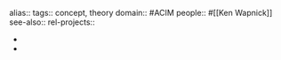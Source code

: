 alias::
tags:: concept, theory
domain:: #ACIM
people:: #[[Ken Wapnick]]
see-also::
rel-projects::

-
-
